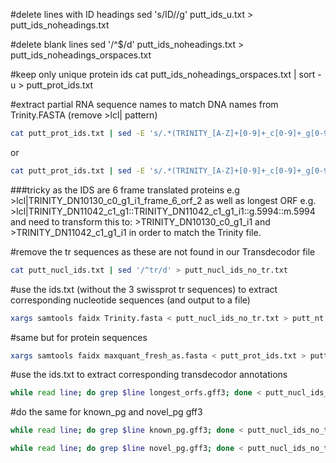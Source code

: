 #delete lines with ID headings
sed 's/ID//g' putt_ids_u.txt > putt_ids_noheadings.txt

#delete blank lines
sed '/^$/d' putt_ids_noheadings.txt > putt_ids_noheadings_orspaces.txt

#keep only unique protein ids
cat putt_ids_noheadings_orspaces.txt | sort -u > putt_prot_ids.txt

#extract partial RNA sequence names to match DNA names from Trinity.FASTA (remove >lcl| pattern)

```bash
cat putt_prot_ids.txt | sed -E 's/.*(TRINITY_[A-Z]+[0-9]+_c[0-9]+_g[0-9]_i[0-9]+).*/>lcl|\1/' | sed 's/>lcl|//g' > putt_nucl_ids.txt
```

or

```bash
cat putt_prot_ids.txt | sed -E 's/.*(TRINITY_[A-Z]+[0-9]+_c[0-9]+_g[0-9]+_i[0-9]+).*/\1/'
```

###tricky as the IDS are 6 frame translated proteins e.g >lcl|TRINITY_DN10130_c0_g1_i1_frame_6_orf_2 as well as longest ORF e.g. >lcl|TRINITY_DN11042_c1_g1::TRINITY_DN11042_c1_g1_i1::g.5994::m.5994 and need to transform this to: >TRINITY_DN10130_c0_g1_i1 and >TRINITY_DN11042_c1_g1_i1 in order to match the Trinity file.

#remove the tr sequences as these are not found in our Transdecodor file

```bash
cat putt_nucl_ids.txt | sed '/^tr/d' > putt_nucl_ids_no_tr.txt
```

#use the ids.txt (without the 3 swissprot tr sequences) to extract corresponding nucleotide sequences (and output to a file)

```bash
xargs samtools faidx Trinity.fasta < putt_nucl_ids_no_tr.txt > putt_nt.fasta
```

#same but for protein sequences

```bash
xargs samtools faidx maxquant_fresh_as.fasta < putt_prot_ids.txt > putt_prot.fasta
```

#use the ids.txt to extract corresponding transdecodor annotations

```bash
while read line; do grep $line longest_orfs.gff3; done < putt_nucl_ids_no_tr.txt > putt_transdecodor.gff3
```
#do the same for known_pg and novel_pg gff3

```bash
while read line; do grep $line known_pg.gff3; done < putt_nucl_ids_no_tr.txt > putt_known.gff3
```

```bash
while read line; do grep $line novel_pg.gff3; done < putt_nucl_ids_no_tr.txt > putt_novel.gff3
```

